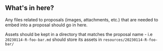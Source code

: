 ## What's in here?

Any files related to proposals (images, attachments, etc.) that are needed to embed into a proposal should go in here. 

Assets should be kept in a directory that matches the proposal name - i.e `20230114-R-foo-bar.md` should store its assets in `resources/20230114-R-foo-bar/`

 

